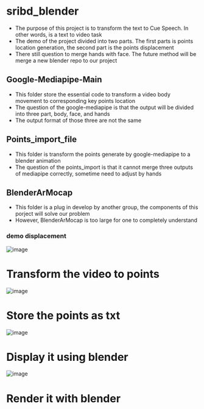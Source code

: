 # sribd_blender
- The purpose of this project is to transform the text to Cue Speech. In other words, is a text to video task
- The demo of the project divided into two parts. The first parts is points location generation, the second part is the points displacement
- There still question to merge hands with face. The future method will be merge a new blender repo to our project

## Google-Mediapipe-Main
- This folder store the essential code to transform a video body movement to corresponding key points location
- The question of the google-mediapipe is that the output will be divided into three part, body, face, and hands
- The output format of those three are not the same

## Points_import_file
- This folder is transform the points generate by google-mediapipe to a blender animation
- The question of the points_import is that it cannot merge three outputs of mediapipe correctly, sometime need to adjust by hands

## BlenderArMocap
- This folder is a plug in develop by another group, the components of this porject will solve our problem
- However, BlenderArMocap is too large for one to completely understand

### demo displacement
![image](https://user-images.githubusercontent.com/88835096/185556550-effee91e-0cc3-4219-95cb-d133c749b9a6.png)
# Transform the video to points
![image](https://user-images.githubusercontent.com/88835096/185556691-7a6265b1-2f60-4584-beed-c31d8d5b751b.png)
# Store the points as txt
![image](https://user-images.githubusercontent.com/88835096/185556920-0608db8d-5fcc-48e8-92bf-9869f112534c.png)
# Display it using blender
![image](https://user-images.githubusercontent.com/88835096/185557074-d71429bc-546c-4d25-9d9d-44249ff3fc97.png)
# Render it with blender
